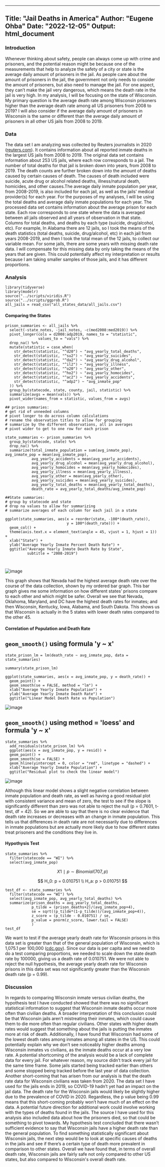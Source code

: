 
---
Title: "Jail Deaths in America"
Author: "Eugene Ohba"
Date: "2022-12-05"
Output: html_document
---



### Introduction
Whenever thinking about safety, people can always come up with crime and prisoners, and the potential reason might be because one of the measurements that help to analyze the safety of a city or state is the average daily amount of prisoners in the jail. As people care about the amount of prisoners in the jail, the government not only needs to consider the amount of prisoners, but also need to manage the jail. For one aspect, they can’t make the jail very dangerous, which means the death rate in the jail is very high. In my analysis, I will be focusing on the state of Wisconsin. My primary question is the average death rate among Wisconsin prisoners higher than the average death rate among all US prisoners from 2008 to 2019? I will also consider if the average daily amount of prisoners in Wisconsin is the same or different than the average daily amount of prisoners in all other US jails from 2008 to 2019.

### Data
The data set I am analyzing was collected by Reuters journalists in 2020 ([reuters.com](https://www.reuters.com/investigates/special-report/usa-jails-graphic/)). It contains information about all reported inmate deaths in the largest US jails from 2008 to 2019. The original data set contains information about 253 US jails, where each row corresponds to a jail. The number of total deaths for that jail is broken down into years, from 2008 to 2019. The death counts are further broken down into the amount of deaths caused by certain causes of death. The causes of death included were suicide, acute drug or alcohol related deaths, illness/natural death, homicides, and other causes.The average daily inmate population per year, from 2008-2019, is also included for each jail, as well as the jails' medical provider(s) for each year.
For the purposes of my analyses, I will be using the total deaths and average daily inmate populations for each year. The processed data set contains information about the average prison for each state. Each row corresponds to one state where the data is averaged between all jails observed and all years of observation in that state. Columns for total deaths, and deaths by each type (suicide, drug/alcohol, etc). For example, In Alabama there are 12 jails, so I took the means of the death statistics (total deaths, suicide, drug/alcohol, etc) in each jail from years 2008-2019, and then I took the total mean of the 12 jails, to collect our variable mean. For some jails, there are some years with missing death rate data. I will compensate for this missing data by only taking the means of the years that are given. This could potentially affect my interpretation or results because I am taking smaller samples of those jails, and it has different proportions.


### Analysis 
```{r Setup, include = FALSE}
library(tidyverse)
library(modelr)
source("../scripts/viridis.R")
source("../scripts/ggprob.R")
all_jails = read_csv("all_states_data/all_jails.csv")
```

#### Comparing the States
```{r Data Processing, echo=FALSE, warning= FALSE}
prison_summaries <- all_jails %>% 
  select(-state_notes, -jail_notes, -c(med2008:med2019)) %>% 
  pivot_longer(cols = d2008:adp2019, names_to = "statistic", 
               values_to = "vals") %>% 
  drop_na() %>% 
  mutate(statistic = case_when(
    str_detect(statistic, "^d20") ~ "avg_yearly_total_deaths",
    str_detect(statistic, "^su2") ~ "avg_yearly_suicides",
    str_detect(statistic, "^da2") ~ "avg_yearly_drug_alcohol",
    str_detect(statistic, "^il2") ~ "avg_yearly_illness",
    str_detect(statistic, "^o20") ~ "avg_yearly_other",
    str_detect(statistic, "^ho2") ~ "avg_yearly_homocides",
    str_detect(statistic, "^ac2") ~ "avg_yearly_accidents",
    str_detect(statistic, "^adp2") ~ "avg_inmate_pop"
  )) %>% 
  group_by(statecode, state, county, jail, statistic) %>% 
  summarize(avgs = mean(vals)) %>% 
  pivot_wider(names_from = statistic, values_from = avgs)
  
## prison summaries:
# get rid of unneeded columns
# pivot longer to do across column calculations
# rename the observation titles to allow for grouping
# summarize by the different observations, all in averages
# pivot wider to get to one row for each prison

state_summaries <- prison_summaries %>% 
  group_by(statecode, state) %>% 
  drop_na() %>% 
  summarize(total_inmate_population = sum(avg_inmate_pop), avg_inmate_pop = mean(avg_inmate_pop),
            avg_yearly_accidents = mean(avg_yearly_accidents), 
            avg_yearly_drug_alcohol = mean(avg_yearly_drug_alcohol), 
            avg_yearly_homocides = mean(avg_yearly_homocides), 
            avg_yearly_illness = mean(avg_yearly_illness),
            avg_yearly_other = mean(avg_yearly_other), 
            avg_yearly_suicides = mean(avg_yearly_suicides),
            avg_yearly_total_deaths = mean(avg_yearly_total_deaths),
            death_rate = avg_yearly_total_deaths/avg_inmate_pop)

##State summaries:
# group by statecode and state
# drop na values to allow for summarizing
# summarize averages of each column for each jail in a state
 
ggplot(state_summaries, aes(x = reorder(state, -100*(death_rate)), 
                            y = 100*(death_rate))) +
  geom_col() +
  theme(axis.text.x = element_text(angle = 45, vjust = 1, hjust = 1)) +
  xlab("State") + 
  ylab("Average Yearly Inmate Percent Death Rate") + 
  ggtitle("Average Yearly Inmate Death Rate by State",
          subtitle = "2008-2019")
       


```
![image](https://github.com/Eugenefut19/Jail-Deaths-in-America/assets/134546229/780c8dbb-326e-4edc-a440-6277ba73fed8)

This graph shows that Nevada had the highest average death rate over the course of the data collection, shown by my ordered bar graph. This bar graph gives me some information on how different states’ prisons compare to each other and which might be safer. Overall we see that Nevada, Oklahoma, Maryland, and DC have the highest death rates for inmates; and then Wisconsin, Kentucky, Iowa, Alabama, and South Dakota. This shows us that Wisconsin is actually in the 5 states with lower death rates compared to the other 45. 

#### Correlation of Population and Death Rate

## `geom_smooth()` using formula 'y ~ x'
```{r Linear Modeling, echo=FALSE, warning= FALSE}
state_prison_lm = lm(death_rate ~ avg_inmate_pop, data = state_summaries)

summary(state_prison_lm)

ggplot(state_summaries, aes(x = avg_inmate_pop, y = death_rate)) +
  geom_point() +
  geom_smooth(se = FALSE, method = "lm") +
  xlab("Average Yearly Inmate Population") +
  ylab("Average Yearly Inmate Death Rate") +
  ggtitle("Linear Model Death Rate vs Population")
```
![image](https://github.com/Eugenefut19/Jail-Deaths-in-America/assets/134546229/563232ff-9b93-45d4-b38c-0eaa2c089514)

## `geom_smooth()` using method = 'loess' and formula 'y ~ x'
```{r}
state_summaries %>% 
  add_residuals(state_prison_lm) %>% 
  ggplot(aes(x = avg_inmate_pop, y = resid)) +
  geom_point() + 
  geom_smooth(se = FALSE) +
  geom_hline(yintercept = 0, color = "red", linetype = "dashed") +
  xlab("Average Yearly Inmate Population") +
  ggtitle("Residual plot to check the linear model")
```
![image](https://github.com/Eugenefut19/Jail-Deaths-in-America/assets/134546229/03432efc-0abe-4c7a-b137-c3662abe8efb)

Although this linear model shows a slight negative correlation between inmate population and death rate, as well as having a good residual plot with consistent variance and mean of zero, the test to see if the slope is significantly different than zero was not able to reject the null (p = 0.7601, t-test, df = 42). So we are able to say that there is no clear evidence that death rate increases or decreases with an change in inmate population. This tells us that differences in death rate are not necessarily due to differences in inmate populations but are actually more likely due to how different states treat prisoners and the conditions they live in. 


#### Hypothysis Test

```{r, include=FALSE}
state_summaries %>% 
  filter(statecode == "WI") %>% 
  select(avg_inmate_pop)
```

$$ X1∣p∼Binomial(707,p) $$

$$
H_0: p = 0.010751 \\
H_a: p > 0.010751
$$

```{r Hypothysis Test, echo=FALSE, warning = FALSE}
test_df <- state_summaries %>%
  filter(statecode == "WI") %>%
  select(avg_inmate_pop, avg_yearly_total_deaths) %>%
  summarize(prison_deaths = avg_yearly_total_deaths, 
            p_tilde = (prison_deaths+2)/(avg_inmate_pop+4), 
            se = sqrt((p_tilde*(1-p_tilde))/(avg_inmate_pop+4)),
            z_score = (p_tilde - 0.010751) / se,
            p_value = pnorm(z_score, lower.tail = FALSE)
            )
test_df
```

We want to test if the average yearly death rate for Wisconsin prisons in this data set is greater than that of the general population of Wisconsin, which is 1,075.1 per 100,000 ([cdc.gov](https://www.cdc.gov/nchs/pressroom/states/wisconsin/wisconsin.htm)). Since our data is per capita and we need to do a test comparing proportions, we needed to scale down the state death rate by 100000, giving us a death rate of 0.010751. We were not able to reject the null hypothesis, the average yearly death rate for Wisconsin prisons in this data set was not significantly greater than the Wisconsin death rate (p = 0.99).



### Discussion

In regards to comparing Wisconsin inmate versus civilian deaths, the hypothesis test I have conducted showed that there was no significant statistical information to suggest that Wisconsin inmate deaths occur more often than civilian deaths. A broader interpretation of this conclusion could be that Wisconsin jails aren’t mistreating their inmates, which could cause them to die more often than regular civilians. Other states with higher death rates would suggest that something about the jails is putting the inmates more at risk of death. Additionally, I have found that Wisconsin had some of the lowest death rates among inmates among all states in the US. This could potentially explain why we don’t see noticeably higher deaths among Wisconsin inmates vs civilians, as the inmate deaths occur at a very low rate. A potential shortcoming of the analysis would be a lack of complete data for every jail. For whatever reason, my source didn’t track every jail for the same time frame. Some jails started being tracked earlier than others and some stopped being tracked before the last year of data collection. Another short-coming that has arisen from our analysis is that the death rate data for Wisconsin civilians was taken from 2020. The data set I have used for the jails ends in 2019, so COVID-19 hadn’t yet had an impact on the jail data. The death rate for the Wisconsin jails would likely be slightly higher due to the prevalence of COVID in 2020. Regardless, the p value being 0.99 means that this short-coming probably won’t have much of an effect on the data. A potential future direction for additional work could involve working with the types of deaths found in the jails. The source I have used for this analysis also included data about how the prisoners died, so that could be something to pivot towards. My hypothesis test concluded that there wasn’t sufficient evidence to say that Wisconsin jails have a higher death rate than the general population. To find something statistically significant about Wisconsin jails, the next step would be to look at specific causes of deaths in the jails and see if there’s a certain type of death more prevalent in comparison to other states. Overall we have found that, in terms of overall death rate, Wisconsin jails are fairly safe not only compared to other US states, but also compared to Wisconsin's overall death rate.




